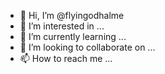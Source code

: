 - 👋 Hi, I’m @flyingodhalme
- 👀 I’m interested in ...
- 🌱 I’m currently learning ...
- 💞️ I’m looking to collaborate on ...
- 📫 How to reach me ...

<!---
flyingodhalme/flyingodhalme is a ✨ special ✨ repository because its `README.md` (this file) appears on your GitHub profile.
You can click the Preview link to take a look at your changes.
--->
